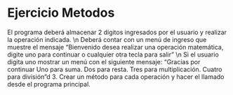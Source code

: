 # Ejercicio Metodos

El programa deberá almacenar 2 dígitos ingresados por el usuario y realizar la operación indicada. \n
Deberá contar con un menú de ingreso que muestre el mensaje “Bienvenido desea realizar una operación matemática, digite uno para continuar o cualquier otra tecla para salir” \n
	Si el usuario digita uno mostrar un menú con el siguiente mensaje:
	“Gracias por continuar
	  Uno para suma.
	  Dos para resta.
	  Tres para multiplicación.
	  Cuatro para división”d
3.  Crear un método para cada operación y hacer el llamado desde el programa principal.
